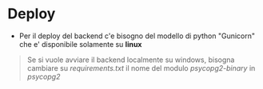 # Deploy
*	Per il deploy del backend c'e bisogno del modello di python "Gunicorn" che e' disponibile solamente su **linux**

> Se si vuole avviare il backend localmente su windows, bisogna cambiare su _requirements.txt_ il nome del modulo _psycopg2-binary_ in  _psycopg2_
